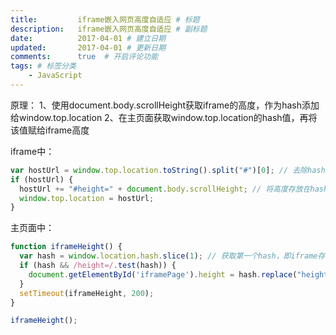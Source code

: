 ```yaml
---
title:         iframe嵌入网页高度自适应 # 标题
description:   iframe嵌入网页高度自适应 # 副标题
date:          2017-04-01 # 建立日期
updated:       2017-04-01 # 更新日期
comments:      true  # 开启评论功能
tags: # 标签分类
    - JavaScript
---
```



原理：
1、使用document.body.scrollHeight获取iframe的高度，作为hash添加给window.top.location
2、在主页面获取window.top.location的hash值，再将该值赋给iframe高度

iframe中：
```js
var hostUrl = window.top.location.toString().split("#")[0]; // 去除hash后的字符串
if (hostUrl) {
  hostUrl += "#height=" + document.body.scrollHeight; // 将高度存放在hash中
  window.top.location = hostUrl;
}
```

主页面中：
```js
function iframeHeight() {
  var hash = window.location.hash.slice(1); // 获取第一个hash，即iframe存在地址栏的hash参数
  if (hash && /height=/.test(hash)) {
    document.getElementById('iframePage').height = hash.replace("height=", "");
  }
  setTimeout(iframeHeight, 200);
}

iframeHeight();
```
